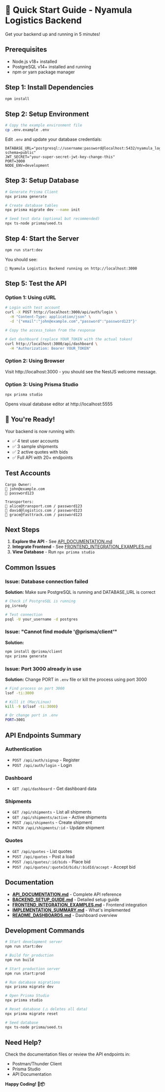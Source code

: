 # 🚀 Quick Start Guide - Nyamula Logistics Backend

Get your backend up and running in 5 minutes!

## Prerequisites

- Node.js v18+ installed
- PostgreSQL v14+ installed and running
- npm or yarn package manager

## Step 1: Install Dependencies

```bash
npm install
```

## Step 2: Setup Environment

```bash
# Copy the example environment file
cp .env.example .env
```

Edit `.env` and update your database credentials:

```env
DATABASE_URL="postgresql://username:password@localhost:5432/nyamula_logistics?schema=public"
JWT_SECRET="your-super-secret-jwt-key-change-this"
PORT=3000
NODE_ENV=development
```

## Step 3: Setup Database

```bash
# Generate Prisma Client
npx prisma generate

# Create database tables
npx prisma migrate dev --name init

# Seed test data (optional but recommended)
npx ts-node prisma/seed.ts
```

## Step 4: Start the Server

```bash
npm run start:dev
```

You should see:
```
🚀 Nyamula Logistics Backend running on http://localhost:3000
```

## Step 5: Test the API

### Option 1: Using cURL

```bash
# Login with test account
curl -X POST http://localhost:3000/api/auth/login \
  -H "Content-Type: application/json" \
  -d '{"email":"john@example.com","password":"password123"}'

# Copy the access_token from the response

# Get dashboard (replace YOUR_TOKEN with the actual token)
curl http://localhost:3000/api/dashboard \
  -H "Authorization: Bearer YOUR_TOKEN"
```

### Option 2: Using Browser

Visit http://localhost:3000 - you should see the NestJS welcome message.

### Option 3: Using Prisma Studio

```bash
npx prisma studio
```

Opens visual database editor at http://localhost:5555

## 🎉 You're Ready!

Your backend is now running with:

- ✅ 4 test user accounts
- ✅ 3 sample shipments
- ✅ 2 active quotes with bids
- ✅ Full API with 20+ endpoints

## Test Accounts

```
Cargo Owner:
📧 john@example.com
🔑 password123

Transporters:
📧 alice@transport.com / password123
📧 david@logistics.com / password123
📧 grace@fasttrack.com / password123
```

## Next Steps

1. **Explore the API** - See [API_DOCUMENTATION.md](./API_DOCUMENTATION.md)
2. **Integrate Frontend** - See [FRONTEND_INTEGRATION_EXAMPLES.md](./FRONTEND_INTEGRATION_EXAMPLES.md)
3. **View Database** - Run `npx prisma studio`

## Common Issues

### Issue: Database connection failed
**Solution:** Make sure PostgreSQL is running and DATABASE_URL is correct

```bash
# Check if PostgreSQL is running
pg_isready

# Test connection
psql -U your_username -d postgres
```

### Issue: "Cannot find module '@prisma/client'"
**Solution:**
```bash
npm install @prisma/client
npx prisma generate
```

### Issue: Port 3000 already in use
**Solution:** Change PORT in `.env` file or kill the process using port 3000

```bash
# Find process on port 3000
lsof -ti:3000

# Kill it (Mac/Linux)
kill -9 $(lsof -ti:3000)

# Or change port in .env
PORT=3001
```

## API Endpoints Summary

### Authentication
- `POST /api/auth/signup` - Register
- `POST /api/auth/login` - Login

### Dashboard
- `GET /api/dashboard` - Get dashboard data

### Shipments
- `GET /api/shipments` - List all shipments
- `GET /api/shipments/active` - Active shipments
- `POST /api/shipments` - Create shipment
- `PATCH /api/shipments/:id` - Update shipment

### Quotes
- `GET /api/quotes` - List quotes
- `POST /api/quotes` - Post a load
- `POST /api/quotes/:id/bids` - Place bid
- `POST /api/quotes/:quoteId/bids/:bidId/accept` - Accept bid

## Documentation

- **[API_DOCUMENTATION.md](./API_DOCUMENTATION.md)** - Complete API reference
- **[BACKEND_SETUP_GUIDE.md](./BACKEND_SETUP_GUIDE.md)** - Detailed setup guide
- **[FRONTEND_INTEGRATION_EXAMPLES.md](./FRONTEND_INTEGRATION_EXAMPLES.md)** - Frontend integration
- **[IMPLEMENTATION_SUMMARY.md](./IMPLEMENTATION_SUMMARY.md)** - What's implemented
- **[README_DASHBOARDS.md](./README_DASHBOARDS.md)** - Dashboard overview

## Development Commands

```bash
# Start development server
npm run start:dev

# Build for production
npm run build

# Start production server
npm run start:prod

# Run database migrations
npx prisma migrate dev

# Open Prisma Studio
npx prisma studio

# Reset database (⚠️ deletes all data)
npx prisma migrate reset

# Seed database
npx ts-node prisma/seed.ts
```

## Need Help?

Check the documentation files or review the API endpoints in:
- Postman/Thunder Client
- Prisma Studio
- API Documentation

**Happy Coding! 🚛📦**

